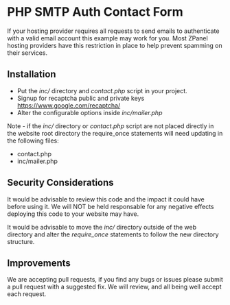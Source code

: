 PHP SMTP Auth Contact Form
======================

If your hosting provider requires all requests to send emails to authenticate with a valid email account this example may work for you. Most ZPanel hosting providers have this restriction in place to help prevent spamming on their services.

## Installation
* Put the *inc/* directory and *contact.php* script in your project.
* Signup for recaptcha public and private keys https://www.google.com/recaptcha/
* Alter the configurable options inside *inc/mailer.php*

Note - if the *inc/* directory or *contact.php* script are not placed directly in the website root directory the require_once statements will need updating in the following files:

* contact.php
* inc/mailer.php


## Security Considerations
It would be advisable to review this code and the impact it could have before using it. We will NOT be held responsable for any negative effects deploying this code to your website may have.

It would be advisable to move the *inc/* directory outside of the web directory and alter the *require_once* statements to follow the new directory structure.

## Improvements
We are accepting pull requests, if you find any bugs or issues please submit a pull request with a suggested fix. We will review, and all being well accept each request.
